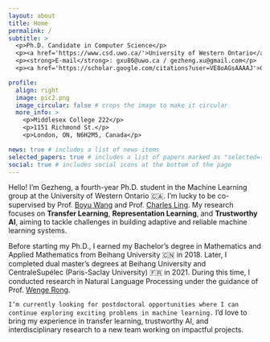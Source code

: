 ```yaml
---
layout: about
title: Home
permalink: /
subtitle: >
  <p>Ph.D. Candidate in Computer Science</p>
  <p><a href='https://www.csd.uwo.ca/'>University of Western Ontario</a>🇨🇦</p> 
  <p><strong>E-mail</strong>: gxu86@uwo.ca / gezheng.xu@gmail.com</p> 
  <p><a href='https://scholar.google.com/citations?user=VE8oAGsAAAAJ'>Google Scholar</a> | <a href='https://github.com/xugezheng'>Github</a> | <a href="assets/pdf/cv.pdf">CV</a></p> 

profile:
  align: right
  image: pic2.png
  image_circular: false # crops the image to make it circular
  more_info: >
    <p>Middlesex College 222</p>
    <p>1151 Richmond St.</p>
    <p>London, ON, N6H2M5, Canada</p>

news: true # includes a list of news items
selected_papers: true # includes a list of papers marked as "selected={true}"
social: true # includes social icons at the bottom of the page
---
```


<!-- Write your biography here. Tell the world about yourself. Link to your favorite [subreddit](http://reddit.com). You can put a picture in, too. The code is already in, just name your picture `prof_pic.jpg` and put it in the `img/` folder.

Put your address / P.O. box / other info right below your picture. You can also disable any of these elements by editing `profile` property of the YAML header of your `_pages/about.md`. Edit `_bibliography/papers.bib` and Jekyll will render your [publications page](/al-folio/publications/) automatically.

Link to your social media connections, too. This theme is set up to use [Font Awesome icons](https://fontawesome.com/) and [Academicons](https://jpswalsh.github.io/academicons/), like the ones below. Add your Facebook, Twitter, LinkedIn, Google Scholar, or just disable all of them. -->

Hello! I’m Gezheng, a fourth-year Ph.D. student in the Machine Learning group at the University of Western Ontario 🇨🇦. I’m lucky to be co-supervised by Prof. [Boyu Wang](https://sites.google.com/site/borriewang/) and Prof. [Charles Ling](https://www.csd.uwo.ca/~xling/). My research focuses on **Transfer Learning**, **Representation Learning**, and **Trustworthy AI**, aiming to tackle challenges in building adaptive and reliable machine learning systems.

Before starting my Ph.D., I earned my Bachelor’s degree in Mathematics and Applied Mathematics from Beihang University 🇨🇳 in 2018. Later, I completed dual master’s degrees at Beihang University and CentraleSupélec (Paris-Saclay University) 🇫🇷 in 2021. During this time, I conducted research in Natural Language Processing under the guidance of Prof. [Wenge Rong](https://wgrong.github.io/).

<!-- `I am currently seeking postdoctoral opportunities where I can further contribute to advancing and reliable machine learning problems.` -->
`I’m currently looking for postdoctoral opportunities where I can continue exploring exciting problems in machine learning.` I’d love to bring my experience in transfer learning, trustworthy AI, and interdisciplinary research to a new team working on impactful projects.